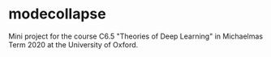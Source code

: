 # modecollapse
Mini project for the course C6.5 "Theories of Deep Learning" in Michaelmas Term 2020 at the University of Oxford.
